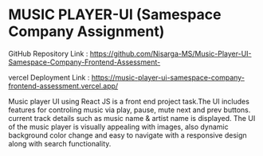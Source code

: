 # MUSIC PLAYER-UI (Samespace Company Assignment)

GitHub Repository Link : https://github.com/Nisarga-MS/Music-Player-UI-Samespace-Company-Frontend-Assessment-

vercel Deployment Link : https://music-player-ui-samespace-company-frontend-assessment.vercel.app/

Music player UI using React JS is a front end project task.The UI includes features for controling music via play, pause, mute next and prev buttons. current track details such as music name & artist name is displayed. The UI of the music player is visually appealing with images, also dynamic background color change and easy to navigate with a responsive design along with search functionality.
